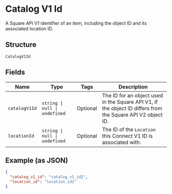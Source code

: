 <!-- Optimized: 2025-10-06 -->
<!-- RPM: 1.6.2.1.1.6.2.1_catalog-v1-id_20251006 -->
<!-- Session: E2E RPM DNA Application -->
<!-- AOM: RND (Reggie & Dro) -->
<!-- COI: TECHNOLOGY -->
<!-- RPM: HIGH -->
<!-- ACTION: BUILD -->

# Catalog V1 Id

A Square API V1 identifier of an item, including the object ID and its associated location ID.

## Structure

`CatalogV1Id`

## Fields

| Name | Type | Tags | Description |
|  --- | --- | --- | --- |
| `catalogV1Id` | `string \| null \| undefined` | Optional | The ID for an object used in the Square API V1, if the object ID differs from the Square API V2 object ID. |
| `locationId` | `string \| null \| undefined` | Optional | The ID of the `Location` this Connect V1 ID is associated with. |

## Example (as JSON)

```json
{
  "catalog_v1_id": "catalog_v1_id2",
  "location_id": "location_id2"
}
```
